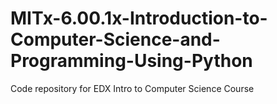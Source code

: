 # MITx-6.00.1x-Introduction-to-Computer-Science-and-Programming-Using-Python
Code repository for EDX Intro to Computer Science Course
